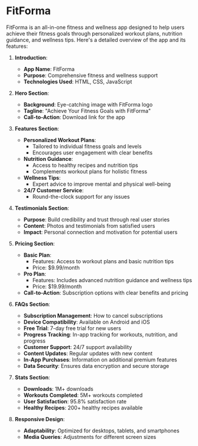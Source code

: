 # FitForma

FitForma is an all-in-one fitness and wellness app designed to help users achieve their fitness goals through personalized workout plans, nutrition guidance, and wellness tips. Here's a detailed overview of the app and its features:

1. **Introduction**:
   - **App Name**: FitForma
   - **Purpose**: Comprehensive fitness and wellness support
   - **Technologies Used**: HTML, CSS, JavaScript

2. **Hero Section**:
   - **Background**: Eye-catching image with FitForma logo
   - **Tagline**: "Achieve Your Fitness Goals with FitForma"
   - **Call-to-Action**: Download link for the app

3. **Features Section**:
   - **Personalized Workout Plans**:
     - Tailored to individual fitness goals and levels
     - Encourages user engagement with clear benefits
   - **Nutrition Guidance**:
     - Access to healthy recipes and nutrition tips
     - Complements workout plans for holistic fitness
   - **Wellness Tips**:
     - Expert advice to improve mental and physical well-being
   - **24/7 Customer Service**:
     - Round-the-clock support for any issues

4. **Testimonials Section**:
   - **Purpose**: Build credibility and trust through real user stories
   - **Content**: Photos and testimonials from satisfied users
   - **Impact**: Personal connection and motivation for potential users

5. **Pricing Section**:
   - **Basic Plan**:
     - Features: Access to workout plans and basic nutrition tips
     - Price: $9.99/month
   - **Pro Plan**:
     - Features: Includes advanced nutrition guidance and wellness tips
     - Price: $19.99/month
   - **Call-to-Action**: Subscription options with clear benefits and pricing

6. **FAQs Section**:
   - **Subscription Management**: How to cancel subscriptions
   - **Device Compatibility**: Available on Android and iOS
   - **Free Trial**: 7-day free trial for new users
   - **Progress Tracking**: In-app tracking for workouts, nutrition, and progress
   - **Customer Support**: 24/7 support availability
   - **Content Updates**: Regular updates with new content
   - **In-App Purchases**: Information on additional premium features
   - **Data Security**: Ensures data encryption and secure storage

7. **Stats Section**:
   - **Downloads**: 1M+ downloads
   - **Workouts Completed**: 5M+ workouts completed
   - **User Satisfaction**: 95.8% satisfaction rate
   - **Healthy Recipes**: 200+ healthy recipes available

8. **Responsive Design**:
   - **Adaptability**: Optimized for desktops, tablets, and smartphones
   - **Media Queries**: Adjustments for different screen sizes

